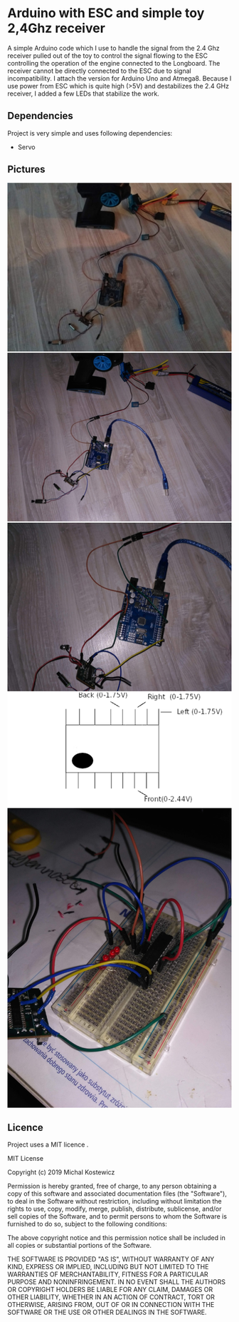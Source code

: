# Arduino with ESC and simple toy 2,4Ghz receiver

A simple Arduino code which I use to handle the signal from the 2.4 Ghz receiver pulled out of the toy to control the signal flowing to the ESC controlling the operation of the engine connected to the Longboard.
The receiver cannot be directly connected to the ESC due to signal incompatibility.
I attach the version for Arduino Uno and Atmega8.
Because I use power from ESC which is quite high (>5V) and destabilizes the 2.4 GHz receiver, I added a few LEDs that stabilize the work.
## Dependencies
Project is very simple and uses following dependencies:
 - Servo

## Pictures
![Alt text](Photos/IMG_20190907_185642.jpg?raw=true "Schema photo 1")
![Alt text](Photos/IMG_20190907_185659.jpg?raw=true "Schema photo 2")
![Alt text](Photos/IMG_20190907_185711.jpg?raw=true "Schema photo 3")
![Alt text](Photos/receiver_proc_schema.png?raw=true "Receiver processor signal schema")
![Alt text](Photos/IMG_20191005_192845.jpg?raw=true "Schema with Atmega8")
## Licence

Project uses a MIT licence .

MIT License

Copyright (c) 2019 Michal Kostewicz

Permission is hereby granted, free of charge, to any person obtaining a copy
of this software and associated documentation files (the "Software"), to deal
in the Software without restriction, including without limitation the rights
to use, copy, modify, merge, publish, distribute, sublicense, and/or sell
copies of the Software, and to permit persons to whom the Software is
furnished to do so, subject to the following conditions:

The above copyright notice and this permission notice shall be included in all
copies or substantial portions of the Software.

THE SOFTWARE IS PROVIDED "AS IS", WITHOUT WARRANTY OF ANY KIND, EXPRESS OR
IMPLIED, INCLUDING BUT NOT LIMITED TO THE WARRANTIES OF MERCHANTABILITY,
FITNESS FOR A PARTICULAR PURPOSE AND NONINFRINGEMENT. IN NO EVENT SHALL THE
AUTHORS OR COPYRIGHT HOLDERS BE LIABLE FOR ANY CLAIM, DAMAGES OR OTHER
LIABILITY, WHETHER IN AN ACTION OF CONTRACT, TORT OR OTHERWISE, ARISING FROM,
OUT OF OR IN CONNECTION WITH THE SOFTWARE OR THE USE OR OTHER DEALINGS IN THE
SOFTWARE.

